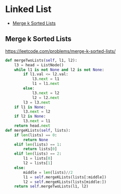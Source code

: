 # Linked List

+ [Merge k Sorted Lists](#merge-k-sorted-lists)

[comment]: <> (Stop)

## Merge k Sorted Lists

https://leetcode.com/problems/merge-k-sorted-lists/

```python
def mergeTwoLists(self, l1, l2):
    l3 = head = ListNode()
    while l1 is not None and l2 is not None:
        if l1.val <= l2.val:
            l3.next = l1
            l1 = l1.next
        else:
            l3.next = l2
            l2 = l2.next
        l3 = l3.next
    if l1 is None:
        l3.next = l2
    if l2 is None:
        l3.next = l1
    return head.next
def mergeKLists(self, lists):
    if len(lists) == 0:
        return None
    elif len(lists) == 1:
        return lists[0]
    elif len(lists) == 2:
        l1 = lists[0]
        l2 = lists[1]
    else:
        middle = len(lists)//2
        l1 = self.mergeKLists(lists[:middle])
        l2 = self.mergeKLists(lists[middle:])
    return self.mergeTwoLists(l1, l2)
```